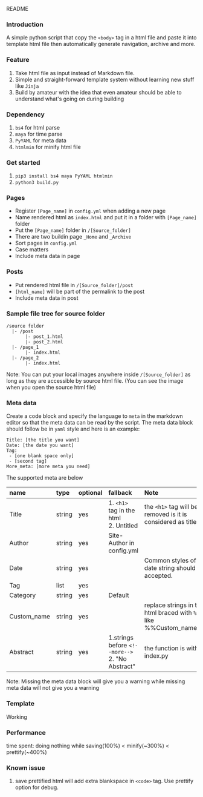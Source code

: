 README
### Introduction
A simple python script that copy the `<body>` tag in a html file and paste it into template html file then automatically generate navigation, archive and more.

### Feature
1. Take html file as input instead of Markdown file.
2. Simple and straight-forward template system without learning new stuff like `Jinja`
3. Build by amateur with the idea that even amateur should be able to understand what's going on during building

### Dependency
1. `bs4` for html parse
2. `maya` for time parse
3. `PyYAML` for meta data
4. `htmlmin` for minify html file

### Get started
1. `pip3 install bs4 maya PyYAML htmlmin`
2. `python3 build.py`

### Pages
- Register `[Page_name]` in `config.yml` when adding a new page
- Name rendered html as `index.html` and put it in a folder with `[Page_name]` folder
- Put the `[Page_name]` folder in `/[Source_folder]`
- There are two buildin page `_Home` and `_Archive`
- Sort pages in `config.yml`
- Case matters
- Include meta data in page

### Posts
- Put rendered html file in `/[Source_folder]/post`
- `[html_name]` will be part of the permalink to the post
- Include meta data in post

### Sample file tree for source folder
```
/source folder
  |- /post
       |- post_1.html
       |- post_2.html
  |- /page_1
       |- index.html
  |- /page_2
       |- index.html
```
Note: You can put your local images anywhere inside `/[Source_folder]` as long as they are accessible by source html file. (You can see the image when you open the source html file)

### Meta data
Create a code block and specify the language to `meta` in the markdown editor so that the meta data can be read by the script. The meta data block should follow be in `yaml` style and here is an example:
```
Title: [the title you want]
Date: [the date you want]
Tag:
 - [one blank space only]
 - [second tag]
More_meta: [more meta you need]
```
The supported meta are below

| name     | type   | optional | fallback | Note |
|:---------|:-------|:---------|:---------|:-----|
| Title    | string | yes      | 1. `<h1>` tag in the html<br>2. Untitled | the `<h1>` tag will be removed is it is considered as title |
| Author   | string | yes      | Site-Author in config.yml |  |
| Date     | string | yes      | | Common styles of date string should be accepted.|
| Tag      | list   | yes      |  |  |
| Category | string | yes      | Default |  |
| Custom_name   | string | yes      |  | replace strings in the html braced with `%%` like %%Custom_name%% |
| Abstract      | string   | yes      | 1.strings before `<!--more-->`<br>2. "No Abstract" | the function is within index.py |

Note: Missing the meta data block will give you a warning while missing meta data will not give you a warning

### Template
Working

### Performance
time spent:
doing nothing while saving(100%) < minify(~300%) < prettify(~400%)

### Known issue
1. save prettified html will add extra blankspace in `<code>` tag. Use prettify option for debug.
